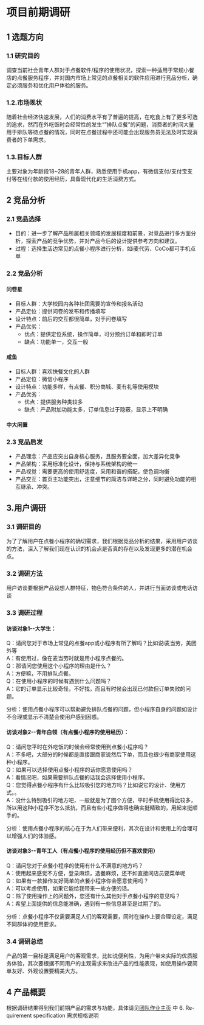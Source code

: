# 项目前期调研

## 1 选题方向

### 1.1 研究目的
调查当前社会青年人群对于点餐软件/程序的使用状况，探索一种适用于常规小餐店的点餐服务程序，并对国内市场上常见的点餐相关的软件应用进行竞品分析，确定必须服务和优化用户体验的服务。

### 1.2.市场现状
随着社会经济快速发展，人们的消费水平有了普遍的提高，在吃食上有了更多可选的追求，然而在外吃饭时会经常性的发生“”排队点餐”的问题，消费者的时间大量用于排队等待点餐的情况，同时在点餐过程中还可能会出现服务员无法及时实现消费者的下单需求。

### 1.3.目标人群
主要对象为年龄段18~28的青年人群，熟悉使用手机app，有微信支付/支付宝支付等在线付款的使用经历，具备现代化的生活消费方式。

## 2 竞品分析

### 2.1 竞品选择

- 目的：进一步了解产品所属相关领域的发展程度和前景，对竞品进行多方面分析，探索产品的竞争优势，并对产品今后的设计提供参考方向和建议。
- 过程：选择生活边常见的点餐小程序进行分析，如i麦代劳、CoCo都可手机点单

### 2.2 竞品分析

#### 问卷星

- 目标人群：大学校园内各种社团需要的宣传和报名活动
- 产品定位：提供问卷的发布和传播填写
- 设计特点：前后的交互都很简单，对于问卷填写
- 产品优劣：
    - 优点：提供定位系统，操作简单，可分预约订单和即时订单 
    - 缺点：功能单一，交互一般
      
#### 咸鱼

- 目标人群：喜欢快餐文化的人群
- 产品定位：微信小程序
- 设计特点：功能多样，有点餐、积分商城、麦有礼等使用模块
- 产品优劣：
    - 优点：提供服务种类较多
    - 缺点：产品附加功能太多，订单信息过于隐蔽，显示上不明确


#### 中大闲置


### 2.3 竞品启发

- 产品理念：产品应突出自身核心服务，且服务要全面，加大差异化竞争 
- 产品架构：采用标准化设计，保持与系统架构的统一
- 产品视觉：需要更高的使用舒适度，采用和谐的搭配，使色调均衡
- 产品交互：首页主功能突出，注意细节的简洁与详略之分，同时避免功能的相互继承、冲突。

## 3.用户调研

### 3.1 调研目的
为了了解用户在点餐小程序的确切需求，我们根据竞品分析的结果，采用用户访谈的方法，深入了解我们现在认识的机会点是否真的存在以及发现更多的潜在机会点。

### 3.2 调研方法
用户访谈要根据产品设想人群特征，物色符合条件的人，并进行当面访谈或电话访谈

### 3.3 调研过程

#### 访谈对象1--大学生：
     
Q：请问您对于市场上常见的点餐app或小程序有所了解吗？比如说i麦当劳，美团外等  
A：有使用过，像在麦当劳时就是用小程序点餐的。  
Q：那请问您使用这个小程序的理由是什么？  
A：方便嘛，不用排队点餐。  
Q：在使用小程序的时候有遇到什么问题吗？  
A：它的订单显示比较奇怪，不好找，而且有时候会出现已付款但订单失败的问题。

分析：使用点餐小程序可以帮助避免排队点餐的问题，但小程序自身的问题如设计不合理或显示不清楚会使用户感到困惑。

#### 访谈对象2--青年白领（有点餐小程序的使用经历）：
  
Q：请问您平时在外吃饭的时候会经常使用到点餐小程序吗？  
A：不多吧，大部分的时候都是直接跟商家说然后下单，而且也很少有商家使用这种小程序。  
Q：如果可以选择使用点餐小程序的话你愿意使用吗？  
A：看情况吧，如果需要排队点餐的话我会选择使用小程序。  
Q：您觉得点餐小程序有什么比较吸引您的地方吗？比如说它的设计、使用方式。。  
A：没什么特别吸引的地方吧，一般就是为了图个方便，平时手机使用得比较多，所以用这种小程序不怎么抵抗，而且有些小程序做得也确实挺精致的，用起来挺顺手的。

分析：使用点餐小程序的核心在于为人们带来便利，其次在设计和使用上的合理可以增强人们的体验感。

#### 访谈对象3--青年工人（有点餐小程序的使用经历但不喜欢使用）
     
Q：请问您对于点餐小程序的使用有什么不满意的地方吗？  
A：使用起来感觉不方便，登录麻烦，选餐麻烦，还不如直接问店员要菜单呢  
Q：如果有一款操作友好简单的点餐小程序你会愿意使用吗？  
A：可以考虑使用，如果它能给我带来一些方便的话。  
Q：除了使用操作上的问题外，您还有什么其他对于点餐小程序的意见吗？  
A：希望上面提供的信息能准确，遇到有一些信息甚至是过期了的。

分析：点餐小程序不仅需要满足人们的客观需要，同时在操作上要合理设定，满足不同群体的使用要求。

### 3.4 调研总结

产品的第一目标是满足用户的客观需求，比如说便利性，为用户带来实际的优质服务体验，其次要根据不同用户的主观需求来改进产品的性能表现，如使用操作要简单友好、外观设置要精美大方。

## 4 产品概要

根据调研结果得到我们前期产品的需求与功能，具体请见[团队作业主页](https://owl-movies-ticket-system.github.io/Dashboard/) 中 6. Re- quirement specification 需求规格说明
